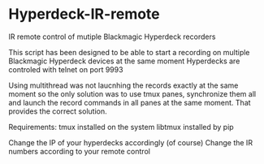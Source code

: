 # Hyperdeck-IR-remote
IR remote control of mutiple Blackmagic Hyperdeck recorders

This script has been designed to be able to start a recording on multiple Blackmagic Hyperdeck devices at the same moment
Hyperdecks are controled with telnet on port 9993

Using multithread was not laucnhing the records exactly at the same moment so the only solution was to use tmux panes, synchronize them all and launch the record
commands in all panes at the same moment. That provides the correct solution.

Requirements: 
tmux installed on the system
libtmux installed by pip


Change the IP of your hyperdecks accordingly (of course)
Change the IR numbers according to your remote control

